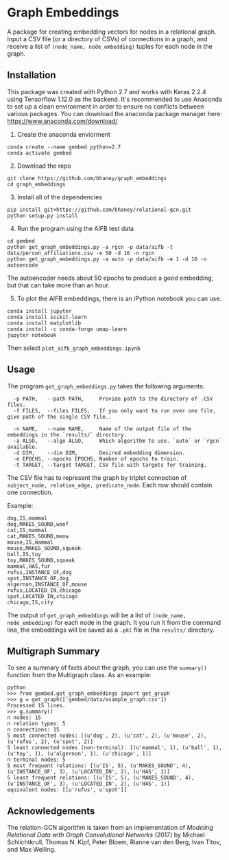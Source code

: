 # Graph Embeddings

A package for creating embedding vectors for nodes in a relational graph. Input a CSV file (or a directory of CSVs) of connections in a graph, and receive a list of `(node_name, node_embedding)` tuples for each node in the graph. 


## Installation
This package was created with Python 2.7 and works with Keras 2.2.4 using Tensorflow 1.12.0 as the backend. It's recommended to use Anaconda to set up a clean environment in order to ensure no conflicts between various packages. You can download the anaconda package manager here: https://www.anaconda.com/download/

1. Create the anaconda enviorment
```
conda create --name gembed python=2.7
conda activate gembed
```
2. Download the repo
```
git clone https://github.com/bhaney/graph_embeddings
cd graph_embeddings
```
3. Install all of the dependencies
```
pip install git+https://github.com/bhaney/relational-gcn.git
python setup.py install
```
4. Run the program using the AIFB test data
```
cd gembed
python get_graph_embeddings.py -a rgcn -p data/aifb -t data/person_affiliations.csv -e 50 -d 16 -n rgcn
python get_graph_embeddings.py -a auto -p data/aifb -e 1 -d 16 -n autoencode
```
The autoencoder needs about 50 epochs to produce a good embedding, but that can take more than an hour.

5. To plot the AIFB embeddings, there is an iPython notebook you can use.
```
conda install jupyter
conda install scikit-learn
conda install matplotlib
conda install -c conda-forge umap-learn
jupyter notebook
```
Then select `plot_aifb_graph_embeddings.ipynb`

## Usage

The program `get_graph_embeddings.py` takes the following arguments:
```
  -p PATH,   --path PATH,     Provide path to the directory of .CSV files.
  -f FILES,  --files FILES,   If you only want to run over one file, give path of the single CSV file..

  -n NAME,   --name NAME,     Name of the output file of the embeddings in the `results/` directory.
  -a ALGO,   --algo ALGO,     Which algorithm to use. `auto` or `rgcn` available.
  -d DIM,    --dim DIM,       Desired embedding dimension.
  -e EPOCHS, --epochs EPOCHS, Number of epochs to train.
  -t TARGET, --target TARGET, CSV file with targets for training.
```

The CSV file has to represent the graph by triplet connection of `subject_node, relation_edge, predicate_node`. Each row should contain one connection. 

Example:
```
dog,IS,mammal
dog,MAKES_SOUND,woof
cat,IS,mammal
cat,MAKES_SOUND,meow
mouse,IS,mammal
mouse,MAKES_SOUND,squeak
ball,IS,toy
toy,MAKES_SOUND,squeak
mammal,HAS,fur
rufus,INSTANCE_OF,dog
spot,INSTANCE_OF,dog
algernon,INSTANCE_OF,mouse
rufus,LOCATED_IN,chicago
spot,LOCATED_IN,chicago
chicago,IS,city
```

The output of `get_graph_embeddings` will be a list of `(node_name, node_embedding)` for each node in the graph. It you run it from the command line, the embeddings will be saved as a `.pkl` file in the `results/` directory.

## Multigraph Summary

To see a summary of facts about the graph, you can use the `summary()` function from the Multigraph class. As an example:

```
python
>>> from gembed.get_graph_embeddings import get_graph
>>> g = get_graph(['gembed/data/example_graph.csv'])
Processed 15 lines.
>>> g.summary()
n nodes: 15
n relation types: 5
n connections: 15
5 most connected nodes: [(u'dog', 2), (u'cat', 2), (u'mouse', 2), (u'rufus', 2), (u'spot', 2)]
5 least connected nodes (non-terminal): [(u'mammal', 1), (u'ball', 1), (u'toy', 1), (u'algernon', 1), (u'chicago', 1)]
n terminal nodes: 5
5 most frequent relations: [(u'IS', 5), (u'MAKES_SOUND', 4), (u'INSTANCE_OF', 3), (u'LOCATED_IN', 2), (u'HAS', 1)]
5 least frequent relations: [(u'IS', 5), (u'MAKES_SOUND', 4), (u'INSTANCE_OF', 3), (u'LOCATED_IN', 2), (u'HAS', 1)]
equivalent nodes: [[u'rufus', u'spot']]
```
## Acknowledgements

The relation-GCN algorithm is taken from an implementation of _Modeling Relational Data with Graph Convolutional Networks_ (2017) by Michael Schlichtkrull, Thomas N. Kipf, Peter Bloem, Rianne van den Berg, Ivan Titov, and Max Welling.
